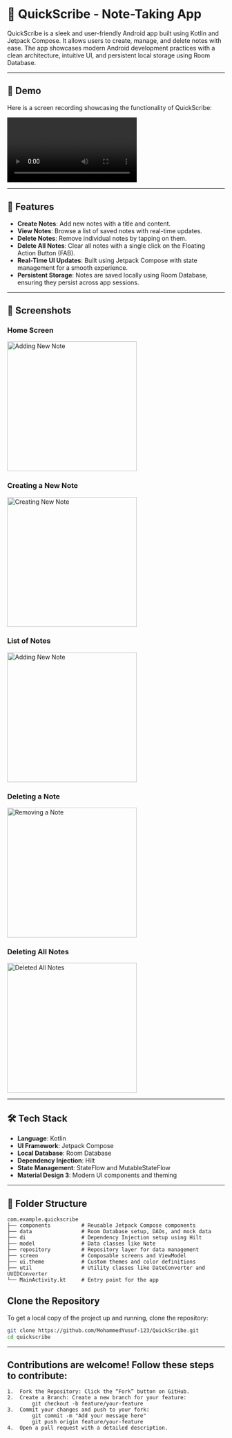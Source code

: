 # 📝 QuickScribe - Note-Taking App

QuickScribe is a sleek and user-friendly Android app built using Kotlin and Jetpack Compose. It allows users to create, manage, and delete notes with ease. The app showcases modern Android development practices with a clean architecture, intuitive UI, and persistent local storage using Room Database.

---

## 🎥 Demo

Here is a screen recording showcasing the functionality of QuickScribe:

<video src="./media/QuickScribe.webm" controls="controls" style="max-width: 100%; height: auto;">
    Your browser does not support the video tag.
</video>

---

## 🚀 Features

- **Create Notes**: Add new notes with a title and content.
- **View Notes**: Browse a list of saved notes with real-time updates.
- **Delete Notes**: Remove individual notes by tapping on them.
- **Delete All Notes**: Clear all notes with a single click on the Floating Action Button (FAB).
- **Real-Time UI Updates**: Built using Jetpack Compose with state management for a smooth experience.
- **Persistent Storage**: Notes are saved locally using Room Database, ensuring they persist across app sessions.

---

## 📸 Screenshots

### **Home Screen**
<img src="./screenshots/HomeScreen.png" alt="Adding New Note" width="300"/>

### **Creating a New Note**
<img src="./screenshots/CreatingNewNote.png" alt="Creating New Note" width="300"/>

### **List of Notes**
<img src="./screenshots/AddingNewNote.png" alt="Adding New Note" width="300"/>

### **Deleting a Note**
<img src="./screenshots/RemovingNote.png" alt="Removing a Note" width="300"/>

### **Deleting All Notes**
<img src="./screenshots/DeletedAllNotes.png" alt="Deleted All Notes" width="300"/>

---

## 🛠️ Tech Stack

- **Language**: Kotlin
- **UI Framework**: Jetpack Compose
- **Local Database**: Room Database
- **Dependency Injection**: Hilt
- **State Management**: StateFlow and MutableStateFlow
- **Material Design 3**: Modern UI components and theming

---

## 📂 Folder Structure

```plaintext
com.example.quickscribe
├── components          # Reusable Jetpack Compose components
├── data                # Room Database setup, DAOs, and mock data
├── di                  # Dependency Injection setup using Hilt
├── model               # Data classes like Note
├── repository          # Repository layer for data management
├── screen              # Composable screens and ViewModel
├── ui.theme            # Custom themes and color definitions
├── util                # Utility classes like DateConverter and UUIDConverter
└── MainActivity.kt     # Entry point for the app
```

## Clone the Repository
To get a local copy of the project up and running, clone the repository:
```bash
git clone https://github.com/MohammedYusuf-123/QuickScribe.git
cd quickscribe
```

---

## Contributions are welcome! Follow these steps to contribute:
	1.	Fork the Repository: Click the “Fork” button on GitHub.
	2.	Create a Branch: Create a new branch for your feature:
			git checkout -b feature/your-feature
	3.	Commit your changes and push to your fork:
			git commit -m "Add your message here"
			git push origin feature/your-feature
	4.	Open a pull request with a detailed description.

